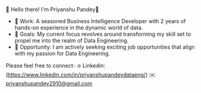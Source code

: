 🚀 Hello there! I'm Priyanshu Pandey👋

- 🔭 Work: A seasoned Business Intelligence Developer with 2 years of hands-on experience in the dynamic world of data.
- 🎯 Goals: My current focus revolves around transforming my skill set to propel me into the realm of Data Engineering.
- 🥅 Opportunity: I am actively seeking exciting job opportunities that align with my passion for Data Engineering. 

Please feel free to connect- 
❇️ Linkedin: (https://www.linkedin.com/in/priyanshupandeydataeng/)
✉️ priyanshupandey2910@gmail.com
